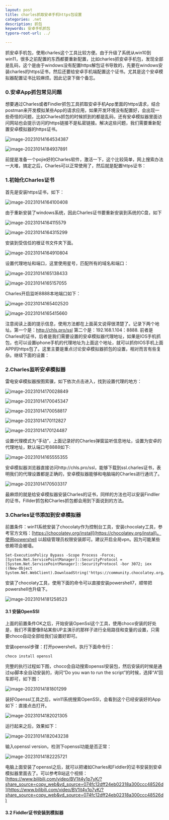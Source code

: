 ```yaml
---
layout: post
title: charles抓取安卓手机https包设置
categories: .net
description: 抓包
keywords: 安卓手机抓包
typora-root-url: ../

---
```


抓安卓手机包，使用charles这个工具比较方便。由于升级了系统从win10到win11，很多之前配置的东西都要重新配置，比如charles抓安卓手机包，发现全部是乱码，这个是由于windows没有配置https解包证书导致的，先要在windows安装charles的https证书，然后还要给安卓手机端配置这个证书。尤其是这个安卓模拟器配置证书比较麻烦。因此记录下做个备忘。

### 0.安卓App抓包常见问题

想要通过Charles或者Findler抓包工具抓取安卓手机App里面的https请求，结合postman来开发模拟某些App的请求应用，如果开发环境没有配置好，会出现一些奇怪的问题，比如Charles抓包的时候抓到的都是乱码，还有安卓模拟器里面访问网站也会提示访问的https链接不是私密链接。解决这些问题，我们需要重新配置安卓模拟器的https证书。

![image-20231014164534387](/images/posts/image-20231014164534387.png)

![image-20231014184937891](/images/posts/image-20231014184937891.png)



前提是准备一个pojie好的Charles软件，激活一下，这个比较简单，网上搜索办法一大堆，搞定之后，Charles可以正常使用了，然后就是配置https证书：

### 1.初始化Charles证书

首先是安装https证书，如下：

![image-20231014164100408](/images/posts/image-20231014164100408.png)

由于重新安装了windows系统，因此Charles证书要重新安装到系统的C盘，如下

![image-20231014164115579](/images/posts/image-20231014164115579.png)

![image-20231014164315299](/images/posts/image-20231014164315299.png)

安装到受信任的根证书文件夹下面。

![image-20231014164910804](/images/posts/image-20231014164910804.png)

设置代理地址和端口，这里使用星号，匹配所有的域名和端口：

![image-20231014165138433](/images/posts/image-20231014165138433.png)

![image-20231014165157055](/images/posts/image-20231014165157055.png)

Charles开启监听8888本地端口如下：

![image-20231014165402520](/images/posts/image-20231014165402520.png)

![image-20231014165415660](/images/posts/image-20231014165415660.png)

注意阅读上面的提示信息，使用方法都在上面英文说得很清楚了。记录下两个地址。第一个是：http://chls.pro/ssl 第二个是：192.168.1.104：8888. 前者是Charles的证书，后者是我们需要设置的安卓模拟器代理地址，如果是IOS手机抓包，也可以设置iphone手机的代理地址为上面这个地址，就可以抓你IOS手机上面APP的https包了。这里主要是重点讨论安卓模拟器抓包的设置，相对而言有些复杂。继续下面的设置：

### 2.Charles监听安卓模拟器

雷电安卓模拟器按图索骥，如下依次点击进入，找到设置代理的地方：

![image-20231014170028849](/images/posts/image-20231014170028849.png)

![image-20231014170045347](/images/posts/image-20231014170045347.png)

![image-20231014170058817](/images/posts/image-20231014170058817.png)

![image-20231014170112827](/images/posts/image-20231014170112827.png)

![image-20231014170124487](/images/posts/image-20231014170124487.png)



设置代理模式为“手动”，上面记录好的Charles弹窗监听信息地址，设置为安卓的代理地址，默认端口号8888如下:



![image-20231014165555355](/images/posts/image-20231014165555355.png)

安卓模拟器浏览器直接访问http://chls.pro/ssl，能够下载到ssl.charles证书，表明我们的代理设置都是正确的，安卓模拟器能够和电脑端的Charles进行通讯了。

![image-20231014170503317](/images/posts/image-20231014170503317.png)

最麻烦的就是给安卓模拟器安装Charles的证书，同样的方法也可以安装Findller的证书，Fillder抓包和Charles抓包都会用到下面说到的方法。

### 3.Charles证书添加到安卓模拟器

前置条件：win11系统安装了chocolaty作为控制台工具，安装chocolaty工具，参考官方文档：[https://chocolatey.org/install](https://chocolatey.org/install)。使用powershell 以超级管理员权限安装即可。建议开启全局vpn。因为可能某些依赖项会被墙。

````shell
Set-ExecutionPolicy Bypass -Scope Process -Force; [System.Net.ServicePointManager]::SecurityProtocol = [System.Net.ServicePointManager]::SecurityProtocol -bor 3072; iex ((New-Object System.Net.WebClient).DownloadString('https://community.chocolatey.org/install.ps1'))
````

安装了chocolaty工具，使用下面的命令可以直接安装powershell7，顺带把powershell也升级下。

![image-20231014181258523](/images/posts/image-20231014181258523.png)

#### 3.1 安装OpenSSl

上面的前置条件OK之后，开始安装OpenSsl这个工具，使用choco安装的好处是，我们不需要像B站某些UP主演示的那样子进行全局路径和变量的设置，只需要choco自动全部给我们设置好即可。

安装openssl步骤：打开powershell，执行下面命令行：

````shell
choco install openssl
````

完整的执行过程如下图，choco会自动搜索openssl安装包，然后安装的时候是通过sp脚本全自动安装的，询问“Do you wan to run the script”的时候，选择“A”回车即可，如下图：

![image-20231014181801299](/images/posts/image-20231014181801299.png)

装好Openssl工具之后，win11系统搜索OpenSSl，会看到这个已经安装好的App如下：直接点击打开。

![image-20231014182021305](/images/posts/image-20231014182021305.png)

运行起来之后，效果如下：

![image-20231014182043238](/images/posts/image-20231014182043238.png)

输入openssl version，检测下openssl功能是否正常：

![image-20231014182225721](/images/posts/image-20231014182225721.png)

电脑上面安装了openssl之后，就可以把诸如Charles和Fiddler的证书安装到安卓模拟器里面去了。可以参考B站这个视频：[https://www.bilibili.com/video/BV1it4y1p7yK/?share_source=copy_web&vd_source=074fc12dff24eb02318a300ccc48526d](https://www.bilibili.com/video/BV1it4y1p7yK/?share_source=copy_web&vd_source=074fc12dff24eb02318a300ccc48526d)

#### 3.2 Fiddler证书安装到模拟器









